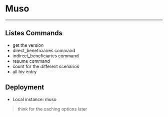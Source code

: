 # Muso
---


## Listes Commands


- get the version
- direct_beneficiaries command
- indirect_beneficiaries command
- resume command
- count for the different scenarios
- all hiv entry

## Deployment

- Local instance: muso


> think for the caching options later
